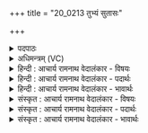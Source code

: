+++
title = "20_0213 तुभ्यं सुतासः"

+++
<details><summary>पदपाठः</summary>

तु꣡भ्य꣢꣯म्। सु꣣ता꣡सः꣢। सो꣡माः꣢꣯। स्ती꣣र्ण꣢म्। ब꣣र्हिः꣢। वि꣣भावसो। विभा। वसो। स्तो꣡तृभ्यः꣢। इ꣣न्द्र। मृडय। २१३।
</details>

<details><summary>अधिमन्त्रम् (VC)</summary>

- इन्द्रः
- श्रुतकक्षः सुकक्षो वा आङ्गिरसः
- गायत्री
- षड्जः
- ऐन्द्रं काण्डम्
</details>

<details><summary>हिन्दी : आचार्य रामनाथ वेदालंकार - विषयः</summary>

अगले मन्त्र में यह प्रार्थना की गयी है कि परमेश्वर स्तोताओं को सुख प्रदान करे।
</details>

<details><summary>हिन्दी : आचार्य रामनाथ वेदालंकार - पदार्थः</summary>

पदार्थान्वयभाषाः -  हे (विभावसो) तेज रूप धनवाले परमेश्वर ! (तुभ्यम्) आपके लिए (सोमाः) हमारे प्रीतिरस (सुतासः) निष्पादित किये गये हैं, और (बर्हिः) हृदयरूप आसन (स्तीर्णम्) बिछाया गया है। हृदयासन पर बैठकर, हमारे प्रीतिरूप सोमरसों का पान करके, हे (इन्द्र) परमेश्वर्यशाली परब्रह्म ! आप (स्तोतृभ्यः) हम स्तोताओं के लिए (मृडय) आनन्द प्रदान कीजिए ॥१०॥
</details>

<details><summary>हिन्दी : आचार्य रामनाथ वेदालंकार - भावार्थः</summary>

भावार्थभाषाः -  परमेश्वर की उपासना से और उसके प्रति अपना प्रेमभाव समर्पण करने से उपासकों को ही सुख मिलता है॥१०॥ इस दशति में इन्द्र का तरणि आदि रूप में वर्णन होने से, इन्द्र के सहचारी मित्र, मरुत् और अर्यमा की प्रशंसा होने से, इन्द्र द्वारा जल-फेन आदि साधन से नमुचि का सिर काटने आदि का वर्णन होने से और इन्द्र नाम से विद्वान्, वैद्य, राजा और सेनापति आदि के अर्थों का भी प्रकाश होने से इस दशति के विषय की पूर्व दशति के विषय के साथ सङ्गति है ॥ तृतीय प्रपाठक में प्रथम अर्ध की द्वितीय दशति समाप्त ॥ द्वितीय अध्याय में दशम खण्ड समाप्त ॥
</details>

<details><summary>संस्कृत : आचार्य रामनाथ वेदालंकार - विषयः</summary>

अथ परमेश्वरः स्तोतॄन् सुखयेदिति प्रार्थ्यते।
</details>

<details><summary>संस्कृत : आचार्य रामनाथ वेदालंकार - पदार्थः</summary>

पदार्थान्वयभाषाः -  हे (विभावसो) दीप्तिधन परमेश्वर ! (तुभ्यम्) त्वदर्थम् (सोमाः) अस्माकं प्रीतिरसाः (सुतासः) सुताः अभिषुताः सन्ति, (बर्हिः) हृदयरूपं दर्भासनं च (स्तीर्णम्) प्रसारितम्। स्तॄञ् आच्छादने, क्र्यादिः, निष्ठायां रूपम्। हृदयासने निषद्य अस्माकं प्रीतिरूपान् सोमरसान् पीत्वा च, हे (इन्द्र) परमैश्वर्यवन् परब्रह्म ! त्वम् (स्तोतृभ्यः) स्तुतिं कुर्वद्भ्योऽस्मभ्यम् (मृडय) सुखं प्रयच्छ। मृड सुखने तुदादिर्वेदे चुरादिरपि दृश्यते। ॥१०॥
</details>

<details><summary>संस्कृत : आचार्य रामनाथ वेदालंकार - भावार्थः</summary>

भावार्थभाषाः -  परमेश्वरस्योपासनेन तं प्रति स्वप्रीतिसमर्पणेन चोपासकानामेव सुखं जायते ॥१०॥ अत्रेन्द्रस्य तरण्यादिरूपेण वर्णनाद्, इन्द्रसहचारिणां मित्रमरुदर्यम्णां प्रशंसनाद्, इन्द्रद्वाराऽपां फेनादिना नमुच्यादेः शिरःकर्तनादिवर्णनात्, सोमं पातुमिन्द्राह्वानाद्, इन्द्रनाम्ना विद्वद्वैद्यनृपतिसेनापत्यादीनां चाप्यर्थप्रकाशनादेतद्दशत्यर्थस्य पूर्वदशत्यर्थेन सह सङ्गतिरस्तीति विभावनीयम् ॥ इति तृतीये प्रपाठके प्रथमार्धे द्वितीया दशतिः। इति द्वितीयाध्याये दशमः खण्डः ॥
</details>